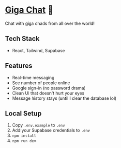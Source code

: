 # [Giga Chat](https://giga-chats.now.sh) 🗿 

Chat with giga chads from all over the world!

## Tech Stack

- React, Tailwind, Supabase

## Features

- Real-time messaging
- See number of people online
- Google sign-in (no password drama)
- Clean UI that doesn't hurt your eyes
- Message history stays (until I clear the database lol)

## Local Setup

1. Copy `.env.example` to `.env`
2. Add your Supabase credentials to `.env`
3. `npm install`      
4. `npm run dev`